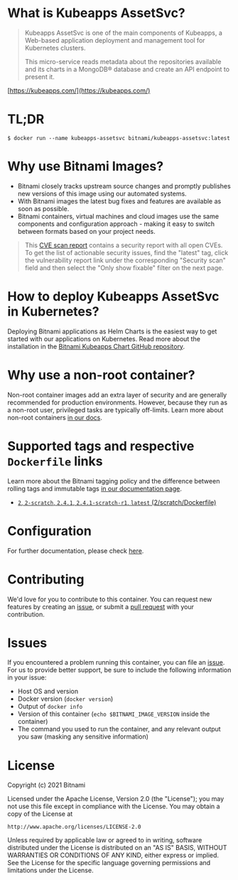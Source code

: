 # What is Kubeapps AssetSvc?

> Kubeapps AssetSvc is one of the main components of Kubeapps, a Web-based application deployment and management tool for Kubernetes clusters.
>
> This micro-service reads metadata about the repositories available and its charts in a MongoDB&reg; database and create an API endpoint to present it.


[https://kubeapps.com/](https://kubeapps.com/)

# TL;DR

```console
$ docker run --name kubeapps-assetsvc bitnami/kubeapps-assetsvc:latest
```

# Why use Bitnami Images?

* Bitnami closely tracks upstream source changes and promptly publishes new versions of this image using our automated systems.
* With Bitnami images the latest bug fixes and features are available as soon as possible.
* Bitnami containers, virtual machines and cloud images use the same components and configuration approach - making it easy to switch between formats based on your project needs.


> This [CVE scan report](https://quay.io/repository/bitnami/kubeapps-assetsvc?tab=tags) contains a security report with all open CVEs. To get the list of actionable security issues, find the "latest" tag, click the vulnerability report link under the corresponding "Security scan" field and then select the "Only show fixable" filter on the next page.

# How to deploy Kubeapps AssetSvc in Kubernetes?

Deploying Bitnami applications as Helm Charts is the easiest way to get started with our applications on Kubernetes. Read more about the installation in the [Bitnami Kubeapps Chart GitHub repository](https://github.com/bitnami/charts/tree/master/bitnami/kubeapps).

# Why use a non-root container?

Non-root container images add an extra layer of security and are generally recommended for production environments. However, because they run as a non-root user, privileged tasks are typically off-limits. Learn more about non-root containers [in our docs](https://docs.bitnami.com/tutorials/work-with-non-root-containers/).

# Supported tags and respective `Dockerfile` links

Learn more about the Bitnami tagging policy and the difference between rolling tags and immutable tags [in our documentation page](https://docs.bitnami.com/tutorials/understand-rolling-tags-containers/).


* [`2`, `2-scratch`, `2.4.1`, `2.4.1-scratch-r1`, `latest` (2/scratch/Dockerfile)](https://github.com/bitnami/bitnami-docker-kubeapps-assetsvc/blob/2.4.1-scratch-r1/2/scratch/Dockerfile)

# Configuration

For further documentation, please check [here](https://github.com/kubeapps/kubeapps/tree/master/cmd/assetsvc).

# Contributing

We'd love for you to contribute to this container. You can request new features by creating an [issue](https://github.com/bitnami/bitnami-docker-kubeapps-assetsvc/issues), or submit a [pull request](https://github.com/bitnami/bitnami-docker-kubeapps-assetsvc/pulls) with your contribution.

# Issues

If you encountered a problem running this container, you can file an [issue](https://github.com/bitnami/bitnami-docker-kubeapps-assetsvc/issues/new). For us to provide better support, be sure to include the following information in your issue:

- Host OS and version
- Docker version (`docker version`)
- Output of `docker info`
- Version of this container (`echo $BITNAMI_IMAGE_VERSION` inside the container)
- The command you used to run the container, and any relevant output you saw (masking any sensitive information)

# License

Copyright (c) 2021 Bitnami

Licensed under the Apache License, Version 2.0 (the "License");
you may not use this file except in compliance with the License.
You may obtain a copy of the License at

    http://www.apache.org/licenses/LICENSE-2.0

Unless required by applicable law or agreed to in writing, software
distributed under the License is distributed on an "AS IS" BASIS,
WITHOUT WARRANTIES OR CONDITIONS OF ANY KIND, either express or implied.
See the License for the specific language governing permissions and
limitations under the License.
